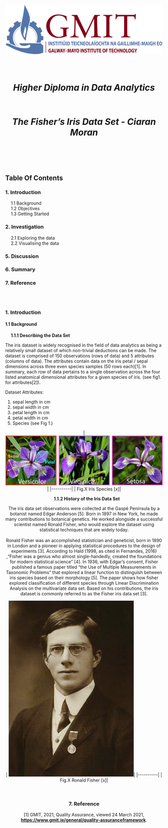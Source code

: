 <br/>

<p align="center">
  <img src="./JPEGs/GMIT_logo.jpg" width="500" />
</p>  

<br/>
<br/>

<h1 align="center"><em><strong>Higher Diploma in Data Analytics  </h1></em></strong><br/>
<h1 align="center"><em><strong>The Fisher’s Iris Data Set - Ciaran Moran </h1></em></strong><br/>

<br/>
<br/>
<br/>



## Table Of Contents 
### 1. Introduction 
&emsp; 1.1 Background <br>
&emsp; 1.2 Objectives <br>
&emsp; 1.3 Getting Started <br>          
### 2. Investigation
&emsp; 2.1 Exploring the data <br> 
&emsp; 2.2 Visualising the data <br>
### 5. Discussion 
### 6. Summary 
### 7. Reference 

<br/>
<br/>

### 1. Introduction 
#### 1.1 Background
&emsp; **1.1.1 Describing the Data Set**

The iris dataset is widely recognised in the field of data analytics as being a relatively small dataset of which non-trivial deductions can be made. The dataset is comprised of 150 observations (rows of data) and 5 attributes (columns of data). The attributes contain data on the iris petal / sepal dimensions across three even species samples (50 rows each)[1]. 
In summary, each row of data pertains to a single observation across the four listed anatomical dimensional attributes for a given species of iris. (see fig1. for attributes[2]). 

Dataset Attributes:
1. sepal length in cm
2. sepal width in cm
3. petal length in cm
4. petal width in cm
5. Species (see Fig 1.)


<center>
| <img src="JPEGs/iris_species.jpg" alt="centered image" width="800"/>|
|----------|
| Fig.X   Iris Species  [x]|
<center>





&emsp; **1.1.2 History of the Iris Data Set**

The iris data set observations were collected at the Gaspé Peninsula by a botanist named Edgar Anderson [5]. Born in 1897 in New York, he made many contributions to botanical genetics. He worked alongside a successful scientist named Ronald Fisher, who would explore the dataset using statistical techniques that are widely today.<br/>
<br/>
Ronald Fisher was an accomplished statistician and geneticist, born in 1890 in London and a pioneer in applying statistical procedures to the design of experiments [3]. According to Hald (1998, as cited in Fernandes, 2016) ,“Fisher was a genius who almost single-handedly, created the foundations for modern statistical science” [4]. In 1936, with Edgar’s consent, Fisher published a famous paper titled “the Use of Multiple Measurements in Taxonomic Problems” that explored a linear function to distinguish between iris species based on their morphology [5]. The paper shows how fisher explored classification of different species through Linear Discrimination Analysis on the multivariate data set. Based on his contributions, the iris dataset is commonly referred to as the Fisher iris data set [3].

<center>
| <img src="JPEGs/Ronald_Fisher.jpg" alt="centered image" width="400"/>|
|----------|
| Fig.X   Ronald Fisher  [x]|
<center>




<br/>
<br/>

### 7. Reference 
[1] GMIT, 2021, Quality Assurance, viewed 24 March 2021, **<https://www.gmit.ie/general/quality-assuranceframework>**.

































